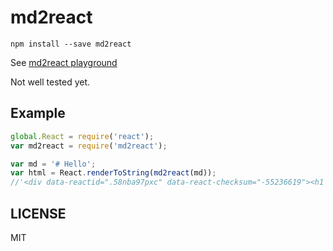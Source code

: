 # md2react

```
npm install --save md2react
```

See [md2react playground](http://mizchi.github.io/md2react/ "md2react playground")

Not well tested yet.

## Example

```javascript
global.React = require('react');
var md2react = require('md2react');

var md = '# Hello';
var html = React.renderToString(md2react(md));
//'<div data-reactid=".58nba97pxc" data-react-checksum="-55236619"><h1 data-reactid=".58nba97pxc.0"><span data-reactid=".58nba97pxc.0.0">Hello</span></h1></div>'
```

## LICENSE

MIT
